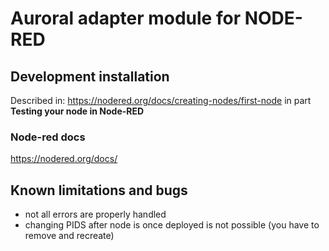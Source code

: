 # Auroral adapter module for NODE-RED #

## Development installation ##
Described in: https://nodered.org/docs/creating-nodes/first-node
in part **Testing your node in Node-RED**

### Node-red docs ###
https://nodered.org/docs/


## Known limitations and bugs ##
- not all errors are properly handled
- changing PIDS after node is once deployed is not possible (you have to remove and recreate)
